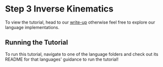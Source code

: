 # Step 3 Inverse Kinematics

To view the tutorial,
head to our [write-up](https://docs.bow.software/tutorials/tutorials/modalities/motor/joint-control-inverse-kinematics) otherwise feel
free to explore our language implementations.

## Running the Tutorial

To run this tutorial,
navigate to one of the language folders and check out its README for that languages' guidance to run the tutorial!
